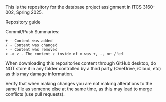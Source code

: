 This is the repository for the database project assignment in ITCS 3160-002, Spring 2025.

Repository guide

Commit/Push Summaries:

```
+ - Content was added
/ - Content was changed
- - Content was removed
x -> z - The content z inside of x was +, -, or /'ed
```

When downloading this repositories content through GitHub desktop, do NOT store it in any folder controlled by a third party (OneDrive, iCloud, etc) as this may damage information.

Verify that when making changes you are not making alterations to the same file as someone else at the same time, as this may lead to merge conflicts (use pull requests).
